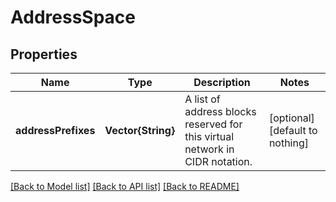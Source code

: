 # AddressSpace


## Properties
Name | Type | Description | Notes
------------ | ------------- | ------------- | -------------
**addressPrefixes** | **Vector{String}** | A list of address blocks reserved for this virtual network in CIDR notation. | [optional] [default to nothing]


[[Back to Model list]](../README.md#models) [[Back to API list]](../README.md#api-endpoints) [[Back to README]](../README.md)


